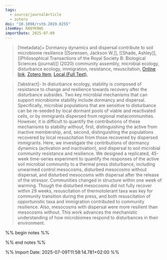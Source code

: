 ```yaml
---
tags:
  - source/journalArticle
  - zotero
doi: "10.1098/rstb.2019.0255"
itemKey: RA8YK9WS
importDate: 2025-07-09
---
```

>[!metadata]+
> Dormancy dynamics and dispersal contribute to soil microbiome resilience
> [[Sorensen, Jackson W.]], [[Shade, Ashley]], 
> [[Philosophical Transactions of the Royal Society B: Biological Sciences (journal)]] (2020)
> community assembly, microbial ecology, disturbance ecology, immigration, resistance, resuscitation, 
> [Online link](https://royalsocietypublishing.org/doi/10.1098/rstb.2019.0255), [Zotero Item](zotero://select/library/items/RA8YK9WS), [Local (Full Text)](file://C:/Users/aburg/Documents/references/zotero/storage/D4KTARCZ/Sorensen2020_DormancyDynamics.pdf), 

>[!abstract]-
>In disturbance ecology, stability is composed of resistance to change and resilience towards recovery after the disturbance subsides. Two key microbial mechanisms that can support microbiome stability include dormancy and dispersal. Specifically, microbial populations that are sensitive to disturbance can be re-seeded by local dormant pools of viable and reactivated cells, or by immigrants dispersed from regional metacommunities. However, it is difficult to quantify the contributions of these mechanisms to stability without, first, distinguishing the active from inactive membership, and, second, distinguishing the populations recovered by local resuscitation from those recovered by dispersed immigrants. Here, we investigate the contributions of dormancy dynamics (activation and inactivation), and dispersal to soil microbial community resistance and resilience. We designed a replicated, 45-week time-series experiment to quantify the responses of the active soil microbial community to a thermal press disturbance, including unwarmed control mesocosms, disturbed mesocosms without dispersal, and disturbed mesocosms with dispersal after the release of the stressor. Communities changed in structure within one week of warming. Though the disturbed mesocosms did not fully recover within 29 weeks, resuscitation of thermotolerant taxa was key for community transition during the press, and both resuscitation of opportunistic taxa and immigration contributed to community resilience. Also, mesocosms with dispersal were more resilient than mesocosms without. This work advances the mechanistic understanding of how microbiomes respond to disturbances in their environment.

%% begin notes %%

%% end notes %%

%% Import Date: 2025-07-09T11:58:14.781+02:00 %%
